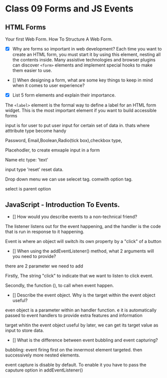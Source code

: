 # Class 09 Forms and JS Events


## HTML Forms
Your first Web Form. How To Structure A Web Form.


- [x] Why are forms so important in web development?
Each time you want to create an HTML form, you must start it by using this element, nesting all the contents inside. Many assistive technologies and browser plugins can discover `<form>` elements and implement special hooks to make them easier to use.


- [] When designing a form, what are some key things to keep in mind when it comes to user experience?


- [x] List 5 form elements and explain their importance.

The `<label>` element is the formal way to define a label for an HTML form widget. This is the most important element if you want to build accessible forms 

input is for user to put user input for certain set of data in. thats where atttribute type become handy

Password, Email,Boolean,Radio(tick box),checkbox type,

Placehodler, to create emxaple input in a form

Name etc 
type: 'text'

input type 'reset' reset data.





Drop down menu we can use selecet tag. comwith option tag. 

select is parent option


## JavaScript - Introduction To Events.

- [] How would you describe events to a non-technical friend?

The listener listens out for the event happening, and the handler is the code that is run in response to it happening.

Event is where an object will switch its own property by a "click" of a button

- [] When using the addEventListener() method, what 2 arguments will you need to provide?

there are 2 parameter we need to add

Firstly, The string "click" to indicate that we want to listen to click event.

Secondly, the function (), to call when event happen.


- [] Describe the event object. Why is the target within the event object useful?

even object is a parameter within an handler function. e it is automatically passed to event handlers to provide extra features and information

target whitin the event object useful by later, we can get its target value as input to store data.


- [] What is the difference between event bubbling and event capturing?

bubbling: event firing first on the innermost element targeted. then successively more nested elements.

event capture is disable by default. To enable it you have to pass the caputure option in addEventListener()
